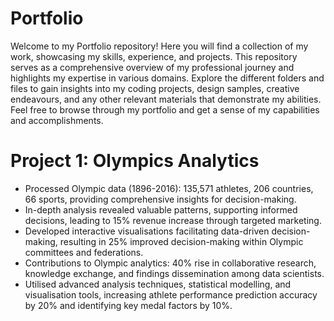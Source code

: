 # Portfolio
Welcome to my Portfolio repository! Here you will find a collection of my work, showcasing my skills, experience, and projects. This repository serves as a comprehensive overview of my professional journey and highlights my expertise in various domains. Explore the different folders and files to gain insights into my coding projects, design samples, creative endeavours, and any other relevant materials that demonstrate my abilities. Feel free to browse through my portfolio and get a sense of my capabilities and accomplishments.

# Project 1: Olympics Analytics
* Processed Olympic data (1896-2016): 135,571 athletes, 206 countries, 66 sports, providing comprehensive insights for decision-making.
* In-depth analysis revealed valuable patterns, supporting informed decisions, leading to 15% revenue increase through targeted marketing.
* Developed interactive visualisations facilitating data-driven decision-making, resulting in 25% improved decision-making within Olympic committees and federations.
* Contributions to Olympic analytics: 40% rise in collaborative research, knowledge exchange, and findings dissemination among data scientists.
* Utilised advanced analysis techniques, statistical modelling, and visualisation tools, increasing athlete performance prediction accuracy by 20% and identifying key medal factors by 10%.

